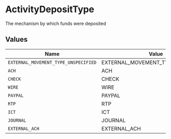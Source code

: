 # ActivityDepositType

The mechanism by which funds were deposited


## Values

| Name                                 | Value                                |
| ------------------------------------ | ------------------------------------ |
| `EXTERNAL_MOVEMENT_TYPE_UNSPECIFIED` | EXTERNAL_MOVEMENT_TYPE_UNSPECIFIED   |
| `ACH`                                | ACH                                  |
| `CHECK`                              | CHECK                                |
| `WIRE`                               | WIRE                                 |
| `PAYPAL`                             | PAYPAL                               |
| `RTP`                                | RTP                                  |
| `ICT`                                | ICT                                  |
| `JOURNAL`                            | JOURNAL                              |
| `EXTERNAL_ACH`                       | EXTERNAL_ACH                         |
